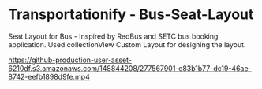 # Transportationify - Bus-Seat-Layout
Seat Layout for Bus - Inspired by RedBus and SETC bus booking application.
Used collectionView Custom Layout for designing the layout.


https://github-production-user-asset-6210df.s3.amazonaws.com/148844208/277567901-e83b1b77-dc19-46ae-8742-eefb1898d9fe.mp4
